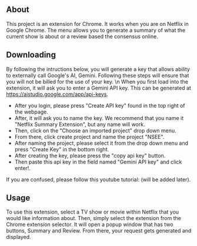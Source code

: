 ## About
This project is an extension for Chrome. It works when you are on Netflix in Google Chrome. The menu allows you to generate a summary of what the current show is about or a review based the consensus online.

## Downloading
By following the intructions below, you will generate a key that allows ability to externally call Google's AI, Gemini. Following these steps will ensure that you will not be billed for the use of your key. \n
When you first load into the extension, it will ask you to enter a Gemini API key. This can be generated at https://aistudio.google.com/app/api-keys. 

- After you login, please press "Create API key" found in the top right of the webpage.
- After, it will ask you to name the key. We recommend that you name it "Netflix Summary Extension", but any name will work.
- Then, click on the "Choose an imported project" drop down menu.
- From there, click create project and name the project "NSEE".
- After naming the project, please select it from the drop down menu and press "Create Key" in the bottom right.
- After creating the key, please press the "copy api key" button.
- Then paste this api key in the field named "Gemini API key" and click enter!.

If you are confused, please follow this youtube tutorial: (will be added later).

## Usage
To use this extension, select a TV show or movie within Netflix that you would like information about. Then, simply select the extension from the Chrome extension selector. It will open a popup window that has two buttons, Summary and Review. From there, your request gets generated and displayed.
